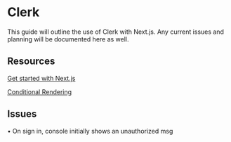 # Clerk

This guide will outline the use of Clerk with Next.js. Any current issues and planning will be documented here as well.

## Resources

[Get started with Next.js](https://clerk.com/docs/nextjs/get-started-with-nextjs)

[Conditional Rendering](https://clerk.com/blog/conditional-rendering-react?utm_source=www.google.com&utm_medium=referral&utm_campaign=none)

## Issues
• On sign in, console initially shows an unauthorized msg